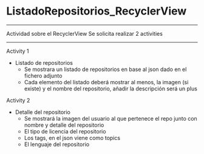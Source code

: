 # ListadoRepositorios_RecyclerView
__________________________________

Actividad sobre el RecyclerView
Se solicita realizar 2 activities
__________________________________

Activity 1
* Listado de repositorios 
  - Se mostrara un listado de repositorios en base al json dado en el fichero adjunto 
  - Cada elemento del listado deberá mostrar al menos, la imagen (si existe) y el nombre del repositorio, añadir la descripción será un plus 

Activity 2 
* Detalle del repositorio 
  - Se mostrará la imagen del usuario al que pertenece el repo junto con nombre y detalle del repositorio 
  - El tipo de licencia del repositorio 
  - Los tags, en el json viene como topics 
  - El lenguaje del repositorio
